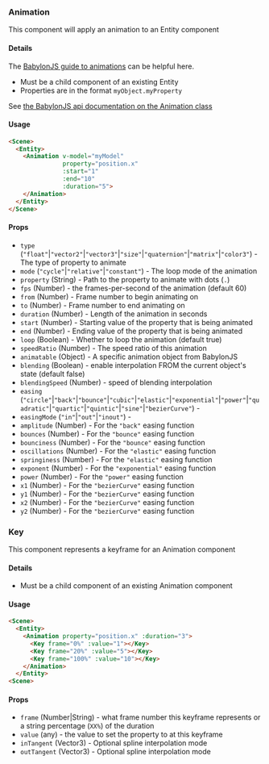 ### Animation

This component will apply an animation to an Entity component

#### Details

The [BabylonJS guide to animations](http://doc.babylonjs.com/babylon101/animations) can be helpful here.

 - Must be a child component of an existing Entity
 - Properties are in the format `myObject.myProperty`

See [the BabylonJS api documentation on the Animation class](http://doc.babylonjs.com/api/classes/babylon.animation)

#### Usage

```html
<Scene>
  <Entity>
    <Animation v-model="myModel"
               property="position.x"
               :start="1"
               :end="10"
               :duration="5">
    </Animation>
  </Entity>
</Scene>
```

#### Props

 - `type` (`"float"`|`"vector2"`|`"vector3"`|`"size"`|`"quaternion"`|`"matrix"`|`"color3"`) - The type of property to animate
 - `mode` (`"cycle"`|`"relative"`|`"constant"`) - The loop mode of the animation
 - `property` (String) - Path to the property to animate with dots (`.`)
 - `fps` (Number) - the frames-per-second of the animation (default 60)
 - `from` (Number) - Frame number to begin animating on
 - `to` (Number) - Frame number to end animating on
 - `duration` (Number) - Length of the animation in seconds
 - `start` (Number) - Starting value of the property that is being animated
 - `end` (Number) - Ending value of the property that is being animated
 - `loop` (Boolean) - Whether to loop the animation (default true)
 - `speedRatio` (Number) - The speed ratio of this animation
 - `animatable` (Object) - A specific animation object from BabylonJS
 - `blending` (Boolean) - enable interpolation FROM the current object's state (default false)
 - `blendingSpeed` (Number) - speed of blending interpolation
 - `easing` (`"circle"`|`"back"`|`"bounce"`|`"cubic"`|`"elastic"`|`"exponential"`|`"power"`|`"quadratic"`|`"quartic"`|`"quintic"`|`"sine"`|`"bezierCurve"`) -
 - `easingMode` (`"in"`|`"out"`|`"inout"`) -
 - `amplitude` (Number) - For the `"back"` easing function
 - `bounces` (Number) - For the `"bounce"` easing function
 - `bounciness` (Number) - For the `"bounce"` easing function
 - `oscillations` (Number) - For the `"elastic"` easing function
 - `springiness` (Number) - For the `"elastic"` easing function
 - `exponent` (Number) - For the `"exponential"` easing function
 - `power` (Number) - For the `"power"` easing function
 - `x1` (Number) - For the `"bezierCurve"` easing function
 - `y1` (Number) - For the `"bezierCurve"` easing function
 - `x2` (Number) - For the `"bezierCurve"` easing function
 - `y2` (Number) - For the `"bezierCurve"` easing function

### Key

This component represents a keyframe for an Animation component

#### Details

 - Must be a child component of an existing Animation component

#### Usage

```html
<Scene>
  <Entity>
    <Animation property="position.x" :duration="3">
      <Key frame="0%" :value="1"></Key>
      <Key frame="20%" :value="5"></Key>
      <Key frame="100%" :value="10"></Key>
    </Animation>
  </Entity>
<Scene>
```

#### Props

 - `frame` (Number|String) - what frame number this keyframe represents or a string percentage (`XX%`) of the duration
 - `value` (any) - the value to set the property to at this keyframe
 - `inTangent` (Vector3) - Optional spline interpolation mode
 - `outTangent` (Vector3) - Optional spline interpolation mode

